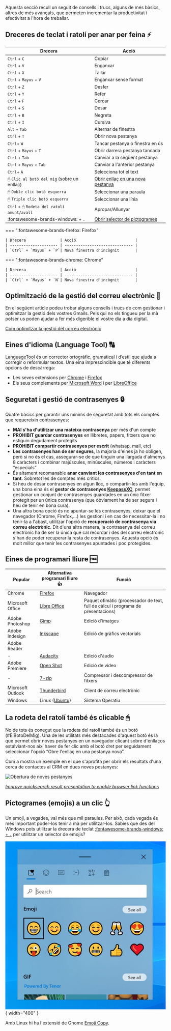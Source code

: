 Aquesta secció recull un seguit de consells i trucs, alguns de més bàsics, altres de més avançats, que permeten incrementar la productivitat i efectivitat a l'hora de treballar.

## Dreceres de teclat i ratolí per anar per feina ⚡️

| Drecera                                    | Acció                                                                        |
| ------------------------------------------ | ---------------------------------------------------------------------------- |
| `Ctrl` + `C`                               | Copiar                                                                       |
| `Ctrl` + `V`                               | Enganxar                                                                     |
| `Ctrl` + `X`                               | Tallar                                                                       |
| `Ctrl` + `Mayus` + `V`                     | Enganxar sense format                                                        |
| `Ctrl` + `Z`                               | Desfer                                                                       |
| `Ctrl` + `Y`                               | Refer                                                                        |
| `Ctrl` + `F`                               | Cercar                                                                       |
| `Ctrl` + `S`                               | Desar                                                                        |
| `Ctrl` + `B`                               | Negreta                                                                      |
| `Ctrl` + `I`                               | Cursiva                                                                      |
| `Alt` + `Tab`                              | Alternar de finestra                                                         |
| `Ctrl` + `T`                               | Obrir nova pestanya                                                          |
| `Ctrl`+ `W`                                | Tancar pestanya o finestra en ús                                             |
| `Ctrl` + `Mayus` + `T`                     | Obrir darrera pestanya tancada                                               |
| `Ctrl` + `Tab`                             | Canviar a la següent pestanya                                                |
| `Ctrl` + `Mayus` + `Tab`                   | Canviar a l'anterior pestanya                                                |
| `Ctrl`+ `A`                                | Selecciona tot el text                                                       |
| 🖱 `Clic al botó del mig` (sobre un enllaç) | [Obrir enllaç en una nova pestanya](#la-rodeta-del-ratoli-tambe-es-clicable) |
| 🖱 `Doble clic botó esquerra`               | Seleccionar una paraula                                                      |
| 🖱 `Triple clic botó esquerra`              | Seleccionar una línia                                                        |
| `Ctrl` + 🖱 `Rodeta del ratolí amunt/avall` | Apropar/Allunyar                                                             |
| :fontawesome-brands-windows: + `.`         | [Obrir selector de pictogrames](#pictogrames-emojis-a-un-clic)               |

=== ":fontawesome-brands-firefox: Firefox"

    | Drecera               | Acció                          |
    | --------------------- | ------------------------------ |
    | `Ctrl` + `Mayus` + `P`| Nova finestra d'incògnit       |

=== ":fontawesome-brands-chrome: Chrome"

    | Drecera               | Acció                          |
    | --------------------- | ------------------------------ |
    | `Ctrl` + `Mayus` + `N`| Nova finestra d'incògnit       |

## Optimització de la gestió del correu electrònic 📧

En el següent article podeu trobar alguns consells i trucs de com gestionar i optimitzar la gestió dels vostres Gmails. Pels qui no els tingueu per la mà potser us poden ajudar a fer més digerible el vostre dia a dia digital.

[Com optimitzar la gestió del correu electrònic](https://www.babu.cat/babuteca/optimitzar-gestio-correu-electronic)

## Eines d'idioma (Language Tool) 🔠

[LanguageTool](https://languagetool.org/ca) és un corrector ortogràfic, gramatical i d’estil que ajuda a corregir o reformular textos. Una eina imprescindible que té diferents opcions de descàrrega:

- Les seves extensions per [Chrome](https://chrome.google.com/webstore/detail/grammar-and-spell-checker/oldceeleldhonbafppcapldpdifcinji) i [Firefox](https://addons.mozilla.org/firefox/addon/languagetool/)
- Els seus complements per [Microsoft Word](https://languagetool.org/ca/word) i per [LibreOffice](https://languagetool.org/ca/libre-office)

## Seguretat i gestió de contrasenyes 🔒

Quatre bàsics per garantir uns mínims de seguretat amb tots els comptes que requereixin contrasenyes:

- **MAI s'ha d'utilitzar una mateixa contrasenya** per més d'un compte
- **PROHIBIT guardar contrasenyes** en llibretes, papers, fitxers que no estiguin degudament protegits
- **PROHIBIT compartir contrasenyes per escrit** (whatsap, mail, etc)
- **Les contrasenyes han de ser segures**, la majoria d'eines ja ho obligen, però si no és el cas, assegurar-se de que tinguin una llargada d'almenys 8 caràcters i combinar majúscules, minúscules, números i caràcters “especials”
- És altament recomanable **anar canviant les contrasenyes d'en tant en tant**. Sobretot les de comptes més crítics.
- Si heu de desar contrasenyes en algun lloc, o compartir-les amb l'equip, una bona eina és el **gestor de contrasenyes [KeepassXC](https://keepassxc.org/)**, permet gestionar un conjunt de contrasenyes guardades en un únic fitxer protegit per un única contrasenya (que òbviament ha de ser segura i heu de tenir en bona cura).
- Una altra bona opció és no apuntar-se les contrasenyes, deixar que el navegador (Chrome, Firefox,...) les gestioni i en cas de necessitar-la i no tenir-la a l'abast, utilitzar l'opció de **recuperació de contrasenya via correu electrònic**. Dit d'una altra manera, la contrasenya del correu electrònic ha de ser la única que cal recordar i des del correu electrònic s'han de poder recuperar la resta de contrasenyes. Aquesta opció és molt millor que tenir les contrasenyes apuntades i poc protegides.

## Eines de programari lliure 🆓

| Popular      | Alternativa programari lliure 👍                          | Funció |
| --------------- | ------------------------------ | ---- |
| Chrome| [Firefox](https://www.mozilla.org/ca/firefox/) |Navegador|
| Microsoft Office| [Libre Office](https://www.softcatala.org/programes/libreoffice/) | Paquet ofimàtic (processador de text, full de càlcul i programa de presentacions) |
| Adobe Photoshop    | [Gimp](https://www.softcatala.org/programes/gimp/) | Edició d'imatges|
| Adobe Indesign| [Inkscape](https://www.softcatala.org/programes/inkscape/) |Edició de gràfics vectorials|
| Adobe Reader | | | Visualització i impressió de documents en format PDF |
| - | [Audacity](https://www.softcatala.org/programes/audacity/) | Edició d'àudio |
| Adobe Premiere | [Open Shot](https://www.softcatala.org/programes/openshot/) | Edició de vídeo |
| - | [7-zip](https://www.softcatala.org/programes/7-zip/) | Compressor i descompressor de fitxers |
| Microsoft Outlook | [Thunderbird](https://www.softcatala.org/programes/paquet-catala-valencia-per-al-thunderbird/) | Client de correu electrònic
| Windows | Linux ([Ubuntu](https://ubuntu.com/)) | Sistema Operatiu|

## La rodeta del ratolí també és clicable 🖱

No de tots és conegut que la rodeta del ratolí també és un botó (#ElBotoDelMig). Una de les utilitats més destacades d'aquest botó és la que permet obrir noves pestanyes en un navegador clicant sobre d'enllaços estalviant-nos així haver de fer clic amb el botó dret per seguidament seleccionar l'opció “Obre l'enllaç en una pestanya nova”.

Com a mostra un exemple en el que s'aprofita per obrir els resultats d'una cerca de contactes al CRM en dues noves pestanyes:

![Obertura de noves pestanyes](https://user-images.githubusercontent.com/870343/110662988-f5593b80-81bd-11eb-9412-04feec3ca9fb.gif)

*[Improve quicksearch result presentation to enable browser link functions](https://github.com/civicrm/civicrm-core/pull/19779)*

## Pictogrames (emojis) a un clic 👆

Un emoji, a vegades, val més que mil paraules. Per això, cada vegada és més important poder-los tenir a mà per utilitzar-los. Sabies que des del Windows pots utilitzar la drecera de teclat [:fontawesome-brands-windows: + ``.``](https://support.microsoft.com/es-es/windows/windows-trucos-y-sugerencias-para-el-teclado-588e0b72-0fff-6d3f-aeee-6e5116097942) per utilitzar un selector de emojis?

![Drecera de teclat Windows + .](images/windowsdotplus.png){ width="400" }

Amb Linux hi ha l'extensió de Gnome [Emoji Copy](https://extensions.gnome.org/extension/6242/emoji-copy).